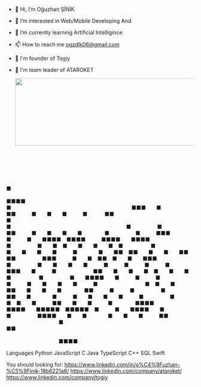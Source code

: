 - 👋 Hi, I’m Oğuzhan ŞİNİK
- 👀 I’m interested in Web/Mobile Developing And 
- 🌱 I’m currently learning Artificial Intelligince
- 📫 How to reach me ogzdlk06@gmail.com
- 💼 I'm founder of Togiy 
- 🚀 I'm team leader of ATAROKET

  <img src="https://i.giphy.com/media/ko7twHhomhk8E/giphy.webp" width="900" height="180" align="center"/>

  <h4 align="center">                                                                              
                            ■                                                 
  ■■■■                      ■                       ■■■  ■  ■■   ■  ■  ■   ■  
 ■■   ■                     ■                      ■     ■  ■■   ■  ■  ■  ■   
 ■     ■   ■■■  ■   ■  ■■■■ ■■■■   ■■■■  ■■■■      ■     ■  ■ ■  ■  ■  ■ ■    
 ■     ■  ■  ■  ■   ■    ■  ■■ ■■  ■  ■  ■■ ■■     ■■■   ■  ■ ■■ ■  ■  ■■■    
 ■     ■  ■  ■  ■   ■   ■   ■   ■   ■■■  ■   ■       ■■  ■  ■  ■ ■  ■  ■ ■    
 ■     ■  ■■■■  ■   ■   ■   ■   ■  ■  ■  ■   ■         ■ ■  ■   ■■  ■  ■  ■   
 ■■   ■   ■     ■  ■■  ■    ■   ■  ■  ■  ■   ■     ■   ■ ■  ■   ■■  ■  ■   ■  
  ■■■■    ■■■■  ■■■■■ ■■■■■ ■   ■  ■■■■  ■   ■     ■■■■  ■  ■    ■  ■  ■   ■■ 
          ■  ■■                                                               
          ■■■■                    </h1>
  
Languages
Python JavaScript C Java TypeScript C++ SQL Swift

You should looking for:
https://www.linkedin.com/in/o%C4%9Fuzhan-%C5%9Finik-18b6221a8/
https://www.linkedin.com/company/ataroket/
https://www.linkedin.com/company/togiy


